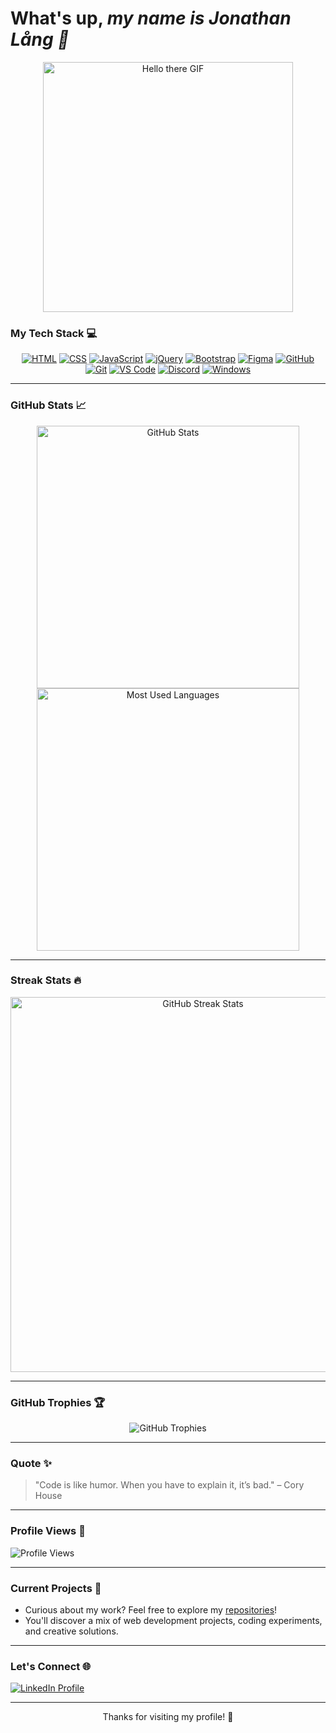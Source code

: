 # What's up, **_my name is Jonathan Lång 🌴_**

<p align="center">
  <img src="https://media.giphy.com/media/v1.Y2lkPTc5MGI3NjExdXljdHBvNXlyZHpmd2piYnZybmJkcGJpbjh6cjV4bjVyYXB6NzY3YiZlcD12MV9naWZzX3NlYXJjaCZjdD1n/xTiIzJSKB4l7xTouE8/giphy.gif" alt="Hello there GIF" width="400" />
</p>

### My Tech Stack 💻

<p align="center">
  <a href="https://developer.mozilla.org/en-US/docs/Web/HTML" target="_blank"><img src="https://skillicons.dev/icons?i=html" alt="HTML" /></a>
  <a href="https://developer.mozilla.org/en-US/docs/Web/CSS" target="_blank"><img src="https://skillicons.dev/icons?i=css" alt="CSS" /></a>
  <a href="https://developer.mozilla.org/en-US/docs/Web/JavaScript" target="_blank"><img src="https://skillicons.dev/icons?i=js" alt="JavaScript" /></a>
  <a href="https://jquery.com/" target="_blank"><img src="https://skillicons.dev/icons?i=jquery" alt="jQuery" /></a>
  <a href="https://getbootstrap.com/" target="_blank"><img src="https://skillicons.dev/icons?i=bootstrap" alt="Bootstrap" /></a>
  <a href="https://www.figma.com/" target="_blank"><img src="https://skillicons.dev/icons?i=figma" alt="Figma" /></a>
  <a href="https://github.com/" target="_blank"><img src="https://skillicons.dev/icons?i=github" alt="GitHub" /></a>
  <a href="https://git-scm.com/" target="_blank"><img src="https://skillicons.dev/icons?i=git" alt="Git" /></a>
  <a href="https://code.visualstudio.com/" target="_blank"><img src="https://skillicons.dev/icons?i=vscode" alt="VS Code" /></a>
  <a href="https://discord.com/" target="_blank"><img src="https://skillicons.dev/icons?i=discord" alt="Discord" /></a>
  <a href="https://www.microsoft.com/en-us/windows" target="_blank"><img src="https://skillicons.dev/icons?i=windows" alt="Windows" /></a>
</p>

---

### GitHub Stats 📈

<div align="center">
  <img src="https://github-readme-stats.vercel.app/api?username=jonathanlaang&show_icons=true&theme=radical" alt="GitHub Stats" width="420" />
</div>
<div align="center">
  <img src="https://github-readme-stats.vercel.app/api/top-langs/?username=jonathanlaang&layout=compact&theme=radical" alt="Most Used Languages" width="420" />
</div>

---

### Streak Stats 🔥

<div align="center">
  <img src="https://streak-stats.demolab.com/?user=jonathanlaang&theme=radical" alt="GitHub Streak Stats" width="600" />
</div>

---

### GitHub Trophies 🏆

<div align="center">
  <img src="https://github-profile-trophy.vercel.app/?username=jonathanlaang&theme=radical&no-frame=true&margin-w=15&margin-h=15" alt="GitHub Trophies" />
</div>

---

### Quote ✨

> "Code is like humor. When you have to explain it, it’s bad." – Cory House

---

### Profile Views 👀

<p align="left">
  <img src="https://hits.seeyoufarm.com/api/count/incr/badge.svg?url=https://github.com/jonathanlaang/&title=Profile%20Views" alt="Profile Views" />
</p>

---

### Current Projects 🚀

- Curious about my work? Feel free to explore my [repositories](https://github.com/jonathanlaang?tab=repositories)!
- You'll discover a mix of web development projects, coding experiments, and creative solutions.

---

### Let's Connect 🌐

<p align="left">
  <a href="https://www.linkedin.com/in/jonathanlång" target="_blank">
    <img src="https://img.shields.io/badge/LinkedIn-0077B5?style=flat&logo=linkedin&logoColor=white" alt="LinkedIn Profile" />
  </a>
</p>

---

<p align="center">Thanks for visiting my profile! 🌴</p>
